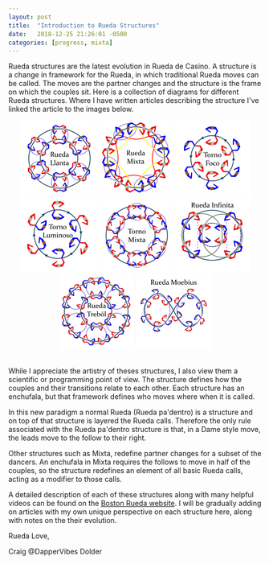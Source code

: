 ```yaml
---
layout: post
title:  "Introduction to Rueda Structures"
date:   2018-12-25 21:26:01 -0500
categories: [progress, mixta]
---
```


Rueda structures are the latest evolution in Rueda de Casino. A structure is a change in framework for the Rueda, in which traditional Rueda moves can be called. The moves are the partner changes and the structure is the frame on which the couples sit. Here is a collection of diagrams for different Rueda structures. Where I have written articles describing the structure I've linked the article to the images below.

<div style="text-align: center">
<img src="/assets/RuedaLlanta.png" alt="Rueda Llanta" width="150"/>
<img src="/assets/RuedaMixta.png" alt="Rueda Mixta" width="150"/>
<img src="/assets/TornoFoco.png" alt="Torno Foco" width="150"/>
<img src="/assets/TornoLuminoso.png" alt="Torno Luminoso" width="150"/>
<img src="/assets/TornoMixta.png" alt="Torno Mixta" width="150"/>
<img src="/assets/RuedaInfinita.png" alt="Rueda Infinita" width="150"/>
<img src="/assets/RuedaTrebol.png" alt="Rueda Trebol" width="150"/>
<img src="/assets/RuedaMoebius.png" alt="Rueda Moebius" width="150"/>
</div>

<br>

While I appreciate the artistry of theses structures, I also view them a scientific or programming point of view. The structure defines how the couples and their transitions relate to each other. Each structure has an enchufala, but that framework defines who moves where when it is called.

In this new paradigm a normal Rueda (Rueda pa'dentro) is a structure and on top of that structure is layered the Rueda calls. Therefore the only rule associated with the Rueda pa'dentro structure is that, in a Dame style move, the leads move to the follow to their right.

Other structures such as Mixta, redefine partner changes for a subset of the dancers. An enchufala in Mixta requires the follows to move in half of the couples, so the structure redefines an element of all basic Rueda calls, acting as a modifier to those calls.

A detailed description of each of these structures along with many helpful videos can be found on the [Boston Rueda website](https://bostonrueda.com/social-rueda-structures/). I will be gradually adding on articles with my own unique perspective on each structure here, along with notes on the their evolution.

Rueda Love,

Craig @DapperVibes Dolder
